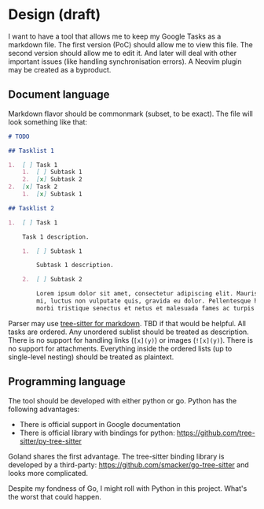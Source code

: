 # Design (draft)

I want to have a tool that allows me to keep my Google Tasks as a markdown file.
The first version (PoC) should allow me to view this file. The second version
should allow me to edit it. And later will deal with other important issues
(like handling synchronisation errors). A Neovim plugin may be created as a
byproduct.

## Document language

Markdown flavor should be commonmark (subset, to be exact). The file will look
something like that:

``` markdown
# TODO

## Tasklist 1

1.  [ ] Task 1
    1.  [ ] Subtask 1
    2.  [x] Subtask 2
2.  [x] Task 2
    1.  [x] Subtask 1

## Tasklist 2

1.  [ ] Task 1

    Task 1 description.

    1.  [ ] Subtask 1

        Subtask 1 description.

    2.  [ ] Subtask 2

        Lorem ipsum dolor sit amet, consectetur adipiscing elit. Mauris mauris
        mi, luctus non vulputate quis, gravida eu dolor. Pellentesque habitant
        morbi tristique senectus et netus et malesuada fames ac turpis egestas.
```

Parser may use [tree-sitter for markdown]. TBD if that would be helpful. All
tasks are ordered. Any unordered sublist should be treated as description. There
is no support for handling links (`[x](y)`) or images (`![x](y)`). There is no
support for attachments. Everything inside the ordered lists (up to single-level
nesting) should be treated as plaintext.

## Programming language

The tool should be developed with either python or go. Python has the following
advantages:

-   There is official support in Google documentation
-   There is official library with bindings for python:
    https://github.com/tree-sitter/py-tree-sitter

Goland shares the first advantage. The tree-sitter binding library is developed
by a third-party: https://github.com/smacker/go-tree-sitter and looks more
complicated.

Despite my fondness of Go, I might roll with Python in this project. What's the
worst that could happen.

  [tree-sitter for markdown]: https://github.com/MDeiml/tree-sitter-markdown
